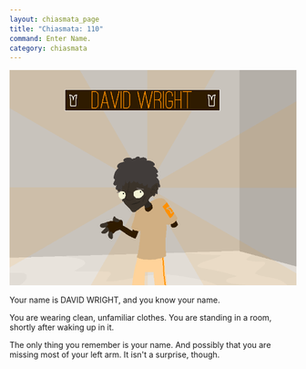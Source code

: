 ```yaml
---
layout: chiasmata_page
title: "Chiasmata: 110"
command: Enter Name.
category: chiasmata
---
```


![110](/chiasmata/images/narrative/109.gif)

Your name is DAVID WRIGHT, and you know your name.

You are wearing clean, unfamiliar clothes. You are standing in a room, shortly after waking up in it.

The only thing you remember is your name. And possibly that you are missing most of your left arm. It isn't a surprise, though.